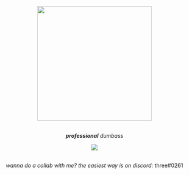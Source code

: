<!--- Revision #3 - i copied this comment from thekaigonzalez --->

<div align="center">
  <img src="https://roeworks.net/pengu.gif" style="width: 300px; height: auto;">
</div>

<br>

<p align="center"><em><strong>professional</strong> dumbass</em></p>

<div align="center">
  <img src="https://skillicons.dev/icons?i=linux,neovim">
</div>

<br>

<p align="center">
  <i align="center">wanna do a collab with me? the easiest way is on discord:</i> <span>three#0261</span>
</p>
